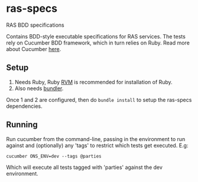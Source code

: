# ras-specs
RAS BDD specifications

Contains BDD-style executable specifications for RAS services. The tests rely on Cucumber BDD framework, which in turn relies on Ruby. Read more about Cucumber [here](https://github.com/cucumber/cucumber-ruby).


## Setup

1. Needs Ruby, Ruby [RVM](https://rvm.io/) is recommended for installation of Ruby.
2. Also needs [bundler](http://bundler.io/).

Once 1 and 2 are configured, then do `bundle install` to setup the ras-specs dependencies.

## Running

Run cucumber from the command-line, passing in the environment to run against and (optionally) any 'tags' to restrict which tests get executed. E.g:

``` Shell
cucumber ONS_ENV=dev --tags @parties
```
Which will execute all tests tagged with 'parties' against the dev environment.
